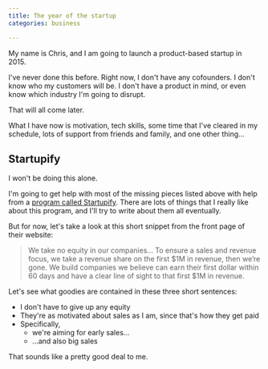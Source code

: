 ```yaml
---
title: The year of the startup
categories: business

---
```


My name is Chris, and I am going to launch a product-based startup in 2015.

I've never done this before. Right now, I don't have any cofounders. I don't know who my customers will be. I don't have a product in mind, or even know which industry I'm going to disrupt.

That will all come later.

What I have now is motivation, tech skills, some time that I've cleared in my schedule, lots of support from friends and family, and one other thing...

## Startupify ##

I won't be doing this alone.

I'm going to get help with most of the missing pieces listed above with help from a [program called Startupify][1]. There are lots of things that I really like about this program, and I'll try to write about them all eventually.

But for now, let's take a look at this short snippet from the front page of their website:

> We take no equity in our companies... To ensure a sales and revenue focus, we take a revenue share on the first $1M in revenue, then we’re gone. We build companies we believe can earn their first dollar within 60 days and have a clear line of sight to that first $1M in revenue.

Let's see what goodies are contained in these three short sentences:

* I don't have to give up any equity
* They're as motivated about sales as I am, since that's how they get paid
* Specifically,
    * we're aiming for early sales...
    * ...and also big sales

That sounds like a pretty good deal to me.

[1]: http://startupify.me/
